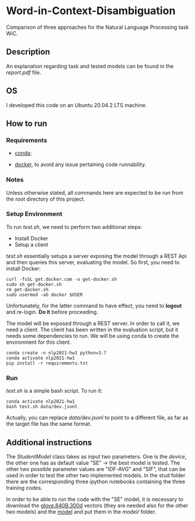 # Word-in-Context-Disambiguation
Comparison of three approaches for the Natural Language Processing task WiC.

## Description

An explanation regarding task and tested models can be found in the *report.pdf* file.

## OS

I developed this code on an Ubuntu 20.04.2 LTS machine.

## How to run

### Requirements

* [conda](https://docs.conda.io/projects/conda/en/latest/index.html);

* [docker](https://www.docker.com/), to avoid any issue pertaining code runnability.

  

### Notes

Unless otherwise stated, all commands here are expected to be run from the root directory of this project.

### Setup Environment

To run *test.sh*, we need to perform two additional steps:

* Install Docker
* Setup a client

*test.sh* essentially setups a server exposing the model through a REST Api and then queries this server, evaluating the model. So first, you need to install Docker:

```
curl -fsSL get.docker.com -o get-docker.sh
sudo sh get-docker.sh
rm get-docker.sh
sudo usermod -aG docker $USER
```

Unfortunately, for the latter command to have effect, you need to **logout** and re-login. **Do it** before proceeding.

The model will be exposed through a REST server. In order to call it, we need a client. The client has been written
in the evaluation script, but it needs some dependencies to run. We will be using conda to create the environment for this client.

```
conda create -n nlp2021-hw1 python=3.7
conda activate nlp2021-hw1
pip install -r requirements.txt
```

### Run

*test.sh* is a simple bash script. To run it:

```
conda activate nlp2021-hw1
bash test.sh data/dev.jsonl
```

Actually, you can replace *data/dev.jsonl* to point to a different file, as far as the target file has the same format.

## Additional instructions

The *StudentModel* class takes as input two parameters. One is the *device*, the other one has as default value "SE" $\rightarrow$​ the best model is tested. The other two possible parameter values are "IDF-AVG" and "SIF", that can be used in order to test the other two implemented models. In the stud folder there are the corresponding three ipython notebooks containing the three training codes.

In order to be able to run the code with the "SE" model, it is necessary to download the [glove.840B.300d](https://nlp.stanford.edu/data/glove.840B.300d.zip) vectors (they are needed also for the other two models) and the [model](https://drive.google.com/file/d/18qUSaGwkhWvkfr8l3850wFbbTZLVMtVX/view?usp=sharing) and put them in the *model/* folder.

